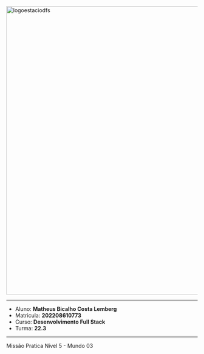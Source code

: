 <img width="760" alt="logoestaciodfs" src="https://user-images.githubusercontent.com/104142117/204535322-571ae0a5-b475-4441-83b2-06ba02d9930d.png">

---

- Aluno: **Matheus Bicalho Costa Lemberg**
- Matricula: **202208610773**
- Curso: **Desenvolvimento Full Stack**
- Turma: **22.3**

---

Missão Pratica Nível 5 - Mundo 03

## 